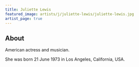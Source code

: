 ```yaml
---
title: Juliette Lewis
featured_image: artists/j/juliette-lewis/juliette-lewis.jpg
artist_page: true
---
```

## About

American actress and musician.

She was born 21 June 1973 in Los Angeles, California, USA.


